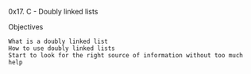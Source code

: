 0x17. C - Doubly linked lists

Objectives


    What is a doubly linked list
    How to use doubly linked lists
    Start to look for the right source of information without too much help


